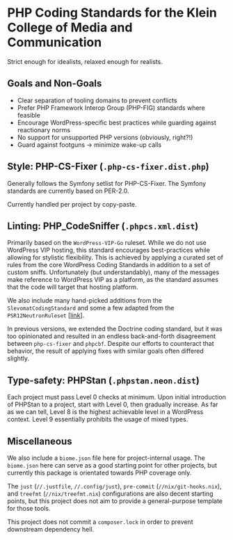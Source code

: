 # PHP Coding Standards for the Klein College of Media and Communication

Strict enough for idealists, relaxed enough for realists.

## Goals and Non-Goals

- Clear separation of tooling domains to prevent conflicts
- Prefer PHP Framework Interop Group (PHP-FIG) standards where feasible
- Encourage WordPress-specific best practices while guarding against reactionary
  norms
- No support for unsupported PHP versions (obviously, right?!)
- Guard against footguns → minimize wake-up calls

## Style: PHP-CS-Fixer (`.php-cs-fixer.dist.php`)

Generally follows the Symfony setlist for PHP-CS-Fixer.  The Symfony standards
are currently based on PER-2.0.

Currently handled per project by copy-paste.

## Linting: PHP_CodeSniffer (`.phpcs.xml.dist`)

Primarily based on the `WordPress-VIP-Go` ruleset.  While we do not use
WordPress VIP hosting, this standard encourages best-practices while allowing
for stylistic flexibility.  This is achieved by applying a curated set of rules
from the core WordPress Coding Standards in addition to a set of custom sniffs.
Unfortunately (but understandably), many of the messages make reference to
WordPress VIP as a platform, as the standard assumes that the code will target
that hosting platform.

We also include many hand-picked additions from the `SlevomatCodingStandard` and
some a few adapted from the `PSR12NeutronRuleset`
[[link](https://github.com/szepeviktor/phpcs-psr-12-neutron-hybrid-ruleset)].

In previous versions, we extended the Doctrine coding standard, but it was too
opinionated and resulted in an endless back-and-forth disagreement between
`php-cs-fixer` and `phpcbf`.  Despite our efforts to counteract that behavior,
the result of applying fixes with similar goals often differed slightly.

## Type-safety: PHPStan (`.phpstan.neon.dist`)

Each project must pass Level 0 checks at minimum.  Upon initial introduction of
PHPStan to a project, start with Level 0, then gradually increase.  As far as we
can tell, Level 8 is the highest achievable level in a WordPress context.  Level
9 essentially prohibits the usage of mixed types.

## Miscellaneous

We also include a `biome.json` file here for project-internal usage.  The
`biome.json` here can serve as a good starting point for other projects, but currently
this package is orientated towards PHP coverage only.

The `just` (`//.justfile`, `//.config/just`), `pre-commit`
(`//nix/git-hooks.nix`), and `treefmt` (`//nix/treefmt.nix`) configurations are
also decent starting points, but this project does not aim to provide a
general-purpose template for those tools.

This project does not commit a `composer.lock` in order to prevent downstream
dependency hell.
